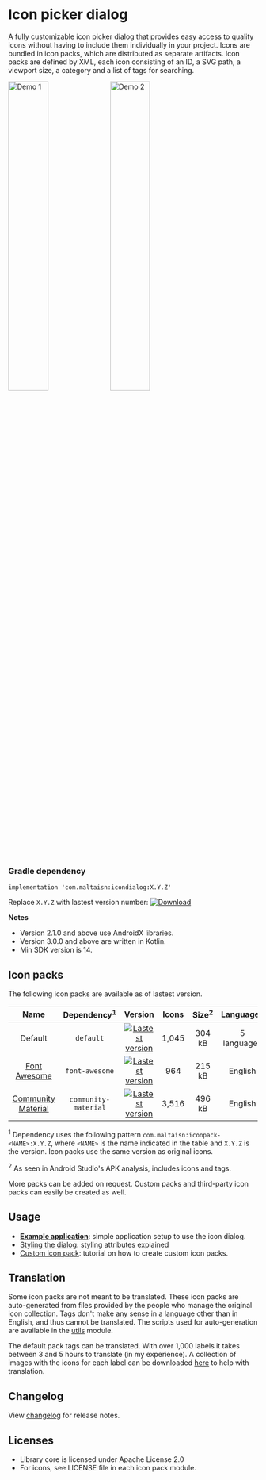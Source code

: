 # Icon picker dialog
A fully customizable icon picker dialog that provides easy access to quality icons
without having to include them individually in your project. Icons are bundled in
icon packs, which are distributed as separate artifacts. Icon packs are defined by XML,
each icon consisting of an ID, a SVG path, a viewport size, a category and a list of
tags for searching.

<img src="screenshots/demo1.gif" width="40%" alt="Demo 1"/>  <img src="screenshots/demo2.gif" width="40%" alt="Demo 2"/>

### Gradle dependency
`implementation 'com.maltaisn:icondialog:X.Y.Z'`

Replace `X.Y.Z` with lastest version number:  [![Download](https://api.bintray.com/packages/maltaisn/icon-dialog/com.maltaisn%3Aicondialog/images/download.svg)](https://bintray.com/maltaisn/icon-dialog/com.maltaisn%3Aicondialog/_latestVersion)

**Notes**

- Version 2.1.0 and above use AndroidX libraries.
- Version 3.0.0 and above are written in Kotlin.
- Min SDK version is 14.

## Icon packs
The following icon packs are available as of lastest version.

| Name |Dependency<sup>1</sup>|Version|Icons|Size<sup>2</sup>|Languages|
|:----:|:--------:|:-----:|:---:|:----:|:-------:|
|Default|`default`|[![Lastest version](https://api.bintray.com/packages/maltaisn/icon-dialog/com.maltaisn%3Aiconpack-default/images/download.svg)](https://bintray.com/maltaisn/icon-dialog/com.maltaisn%3Aiconpack-default/_latestVersion)|1,045|304 kB|5 languages|
|[Font Awesome][font-awesome]|`font-awesome`|[![Lastest version](https://api.bintray.com/packages/maltaisn/icon-dialog/com.maltaisn%3Aiconpack-font-awesome/images/download.svg)](https://bintray.com/maltaisn/icon-dialog/com.maltaisn%3Aiconpack-font-awesome/_latestVersion)|964|215 kB|English|
|[Community Material][mdi-community]|`community-material`|[![Lastest version](https://api.bintray.com/packages/maltaisn/icon-dialog/com.maltaisn%3Aiconpack-community-material/images/download.svg)](https://bintray.com/maltaisn/icon-dialog/com.maltaisn%3Aiconpack-community-material/_latestVersion)|3,516|496 kB|English|

<sup>1</sup> Dependency uses the following pattern `com.maltaisn:iconpack-<NAME>:X.Y.Z`, where `<NAME>` is the
name indicated in the table and `X.Y.Z` is the version. Icon packs use the same version
as original icons.

<sup>2</sup> As seen in Android Studio's APK analysis, includes icons and tags.

More packs can be added on request. Custom packs and third-party icon packs can easily be created
as well.

## Usage
- [**Example application**](https://github.com/maltaisn/icondialoglib/wiki/Example-application): simple application setup to use the icon dialog.
- [Styling the dialog](https://github.com/maltaisn/icondialoglib/wiki/Styling-the-dialog): styling attributes explained
- [Custom icon pack](https://github.com/maltaisn/icondialoglib/wiki/Custom-icon-packs): tutorial on how to create custom icon packs.

## Translation
Some icon packs are not meant to be translated. These icon packs are auto-generated from
files provided by the people who manage the original icon collection. Tags don't make any
sense in a language other than in English, and thus cannot be translated. The scripts
used for auto-generation are available in the [utils][utils] module.

The default pack tags can be translated. With over 1,000 labels it takes between 3 and 5 hours
to translate (in my experience). A collection of images with the icons for each label can be downloaded
[here][default-pack-label-images] to help with translation.

## Changelog
View [changelog][changelog] for release notes.

## Licenses
- Library core is licensed under Apache License 2.0
- For icons, see LICENSE file in each icon pack module.


[font-awesome]: https://fontawesome.com/icons
[mdi-community]: https://materialdesignicons.com/

[changelog]: CHANGELOG.md
[utils]: utils/
[default-pack-label-images]: https://github.com/maltaisn/icondialoglib/files/2957686/label-images.zip
